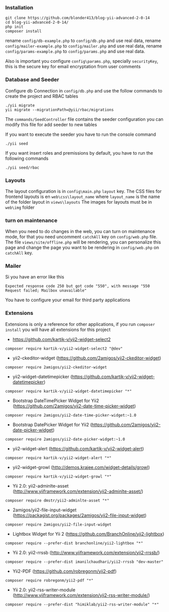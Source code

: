 ### Installation
```
git clone https://github.com/blonder413/blog-yii-advanced-2-0-14
cd blog-yii-advanced-2-0-14/
php init
composer install
```

rename ```config/db-example.php``` to ```config/db.php``` and use real data,
rename ```config/mailer-example.php``` to ```config/mailer.php``` and use real data,
rename ```config/params-example.php``` to ```config/params.php``` and use real data.

Also is important you configure ```config\params.php```,
specially ```securityKey```, this is the secure key for email encryptation
from user comments

### Database and Seeder

Configure db Connection in ```config/db.php``` and
use the follow commands to create the project and RBAC tables

```
./yii migrate
yii migrate --migrationPath=@yii/rbac/migrations
```

The ```commands/SeedController``` file contains the seeder configuration
you can modify this file for add seeder to new tables

If you want to execute the seeder you have to run the console command

```
./yii seed
```

If you want insert roles and premissions by default, you have to run the following commands

```
./yii seed/rbac
```

### Layouts

The layout configuration is in ```config\main.php```
```layout``` key.
The CSS files for frontend layouts is en ```web\css\layout_name```
where ```layout_name``` is the name of the folder layout in ```views\layouts```
The images for layouts must be in ```web\img``` folder

### turn on maintenance

When you need to do changes in the web, you can turn on maintenance mode,
for that you need uncomment ```catchAll``` key on ```config/web.php``` file.
The file ```views/site/offline.php``` will be rendering, you can personalize this page
and change the page you want to be rendering in ```config/web.php``` on ```catchAll``` key.

### Mailer

Si you have an error like this

```
Expected response code 250 but got code "550", with message "550 Request failed; Mailbox unavailable"
```

You have to configure your email for third party applications

### Extensions

Extensions is only a reference for other applications,
if you run ```composer install``` you will have all extensions
for this project

- https://github.com/kartik-v/yii2-widget-select2

```
composer require kartik-v/yii2-widget-select2 "@dev"
```

- yii2-ckeditor-widget (https://github.com/2amigos/yii2-ckeditor-widget)

```
composer require 2amigos/yii2-ckeditor-widget
```

- yii2-widget-datetimepicker (https://github.com/kartik-v/yii2-widget-datetimepicker)

```
composer require kartik-v/yii2-widget-datetimepicker "*"
```

- Bootstrap DateTimePicker Widget for Yii2 (https://github.com/2amigos/yii2-date-time-picker-widget)

```
composer require 2amigos/yii2-date-time-picker-widget:~1.0
```

- Bootstrap DatePicker Widget for Yii2 (https://github.com/2amigos/yii2-date-picker-widget)

```
composer require 2amigos/yii2-date-picker-widget:~1.0
```

- yii2-widget-alert (https://github.com/kartik-v/yii2-widget-alert)

```
composer require kartik-v/yii2-widget-alert "*"
```

- yii2-widget-growl (http://demos.krajee.com/widget-details/growl)

```
composer require kartik-v/yii2-widget-growl "*"
```

- Yii 2.0: yii2-adminlte-asset (http://www.yiiframework.com/extension/yii2-adminlte-asset/)

```
composer require dmstr/yii2-adminlte-asset "*"
```

- 2amigos/yii2-file-input-widget  (https://packagist.org/packages/2amigos/yii2-file-input-widget)

```
composer require 2amigos/yii2-file-input-widget
```

- Lightbox Widget for Yii 2 (https://github.com/BranchOnline/yii2-lightbox)

```
composer require --prefer-dist branchonline/yii2-lightbox "*"
```

- Yii 2.0: yii2-rrssb (http://www.yiiframework.com/extension/yii2-rrssb/)

```
composer require --prefer-dist imanilchaudhari/yii2-rrssb "dev-master"
```

- Yii2-PDF (https://github.com/robregonm/yii2-pdf)

```
composer require robregonm/yii2-pdf "*"
```

- Yii 2.0: yii2-rss-writer-module (http://www.yiiframework.com/extension/yii2-rss-writer-module/)

```
composer require --prefer-dist "himiklab/yii2-rss-writer-module" "*"
```
